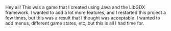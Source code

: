 Hey all! This was a game that I created using Java and the LibGDX framework. I wanted to add a lot more features, and I restarted this project a few times, but this was a result that I thought was acceptable. I wanted to add menus, different game states, etc, but this is all I had time for.
